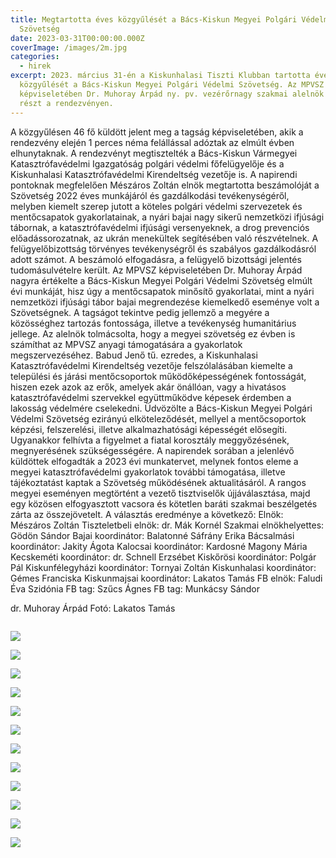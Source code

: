 ```yaml
---
title: Megtartotta éves közgyűlését a Bács-Kiskun Megyei Polgári Védelmi
  Szövetség
date: 2023-03-31T00:00:00.000Z
coverImage: /images/2m.jpg
categories:
  - hirek
excerpt: 2023. március 31-én a Kiskunhalasi Tiszti Klubban tartotta éves
  közgyűlését a Bács-Kiskun Megyei Polgári Védelmi Szövetség. Az MPVSZ elnökének
  képviseletében Dr. Muhoray Árpád ny. pv. vezérőrnagy szakmai alelnök vett
  részt a rendezvényen.
---
```

A közgyűlésen 46 fő küldött jelent meg a tagság képviseletében, akik a rendezvény elején 1 perces néma felállással adóztak az elmúlt évben elhunytaknak. A rendezvényt megtisztelték a Bács-Kiskun Vármegyei Katasztrófavédelmi Igazgatóság polgári védelmi főfelügyelője és a Kiskunhalasi Katasztrófavédelmi Kirendeltség vezetője is. A napirendi pontoknak megfelelően Mészáros Zoltán elnök megtartotta beszámolóját a Szövetség 2022 éves munkájáról és gazdálkodási tevékenységéről, melyben kiemelt szerep jutott a köteles polgári védelmi szervezetek és mentőcsapatok gyakorlatainak, a nyári bajai nagy sikerű nemzetközi ifjúsági tábornak, a katasztrófavédelmi ifjúsági versenyeknek, a drog prevenciós előadássorozatnak, az ukrán menekültek segítésében való részvételnek. A felügyelőbizottság törvényes tevékenységről és szabályos gazdálkodásról adott számot.
A beszámoló elfogadásra, a felügyelő bizottsági jelentés tudomásulvételre került.
Az MPVSZ képviseletében Dr. Muhoray Árpád nagyra értékelte a Bács-Kiskun Megyei Polgári Védelmi Szövetség elmúlt évi munkáját, hisz úgy a mentőcsapatok minősítő gyakorlatai, mint a nyári nemzetközi ifjúsági tábor bajai megrendezése kiemelkedő eseménye volt a Szövetségnek.  A tagságot tekintve pedig jellemző a megyére a közösséghez tartozás fontossága, illetve a tevékenység humanitárius jellege. Az alelnök tolmácsolta, hogy a megyei szövetség ez évben is számíthat az MPVSZ anyagi támogatására a gyakorlatok megszervezéséhez.
Babud Jenő tű. ezredes, a Kiskunhalasi Katasztrófavédelmi Kirendeltség vezetője felszólalásában kiemelte a települési és járási mentőcsoportok működőképességének fontosságát, hiszen ezek azok az erők, amelyek akár önállóan, vagy a hivatásos katasztrófavédelmi szervekkel együttműködve képesek érdemben a lakosság védelmére cselekedni. Üdvözölte a Bács-Kiskun Megyei Polgári Védelmi Szövetség ezirányú elköteleződését, mellyel a mentőcsoportok képzési, felszerelési, illetve alkalmazhatósági képességét elősegíti. Ugyanakkor felhívta a figyelmet a fiatal korosztály meggyőzésének, megnyerésének szükségességére.
A napirendek sorában a jelenlévő küldöttek elfogadták a 2023 évi munkatervet, melynek fontos eleme a megyei katasztrófavédelmi gyakorlatok további támogatása, illetve tájékoztatást kaptak a Szövetség működésének aktualitásáról.
A rangos megyei eseményen megtörtént a vezető tisztviselők újjáválasztása, majd egy közösen elfogyasztott vacsora és kötetlen baráti szakmai beszélgetés zárta az összejövetelt.
A választás eredménye a következő:
Elnök: Mészáros Zoltán 
Tiszteletbeli elnök: dr. Mák Kornél 
Szakmai elnökhelyettes: Gödön Sándor 
Bajai koordinátor: Balatonné Sáfrány Erika 
Bácsalmási koordinátor: Jakity Ágota 
Kalocsai koordinátor: Kardosné Magony Mária
Kecskeméti koordinátor: dr. Schnell Erzsébet 
Kiskőrösi koordinátor: Polgár Pál
Kiskunfélegyházi koordinátor: Tornyai Zoltán 
Kiskunhalasi koordinátor: Gémes Franciska 
Kiskunmajsai koordinátor: Lakatos Tamás 
FB elnök: Faludi Éva Szidónia 
FB tag: Szűcs Ágnes 
FB tag: Munkácsy Sándor 

dr. Muhoray Árpád
Fotó: Lakatos Tamás

![]()

![](/images/1m.jpg)

![](/images/3m.jpg)

![](/images/4m.jpg)

![](/images/5m.jpg)

![](/images/6m.jpg)

![](/images/7m.jpg)

![](/images/8m.jpg)

![](/images/9m.jpg)

![](/images/10m.jpg)

![](/images/11m.jpg)

![](/images/12m.jpg)

![](/images/13m.jpg)
